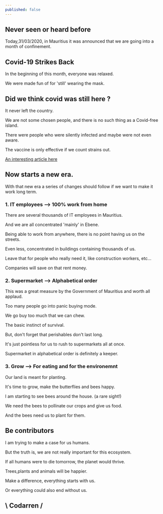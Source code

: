 ```yaml
---
published: false
---
```

## Never seen or heard before

Today,31/03/2020, in Mauritius it was announced that we are going into a month of confinement.

## Covid-19 Strikes Back
In the beginning of this month, everyone was relaxed.

We were made fun of for 'still' wearing the mask.

## Did we think covid was still here ?
It never left the country.

We are not some chosen people, and there is no such thing as a Covid-free island.

There were people who were silently infected and maybe were not even aware.

The vaccine is only effective if we count strains out.

[An interesting article here](https://www.healthline.com/health/how-many-strains-of-covid-are-there)

## Now starts a new era.

With that new era a series of changes should follow if we want to make it work long term.

### 1. IT employees --> 100% work from home
There are several thousands of IT employees in Mauritius.

And we are all concentrated 'mainly' in Ebene.

Being able to work from anywhere, there is no point having us on the streets.

Even less, concentrated in buildings containing thousands of us.

Leave that for people who really need it, like construction workers, etc...

Companies will save on that rent money.

### 2. Supermarket --> Alphabetical order
This was a great measure by the Government of Mauritius and worth all applaud.

Too many people go into panic buying mode.

We go buy too much that we can chew.

The basic instinct of survival.

But, don't forget that perishables don't last long.

It's just pointless for us to rush to supermarkets all at once.

Supermarket in alphabetical order is definitely a keeper.

### 3. Grow --> For eating and for the environemnt
Our land is meant for planting.

It's time to grow, make the butterflies and bees happy.

I am starting to see bees around the house. (a rare sight!)

We need the bees to pollinate our crops and give us food.

And the bees need us to plant for them.


## Be contributors
I am trying to make a case for us humans.

But the truth is, we are not really important for this ecosystem.

If all humans were to die tomorrow, the planet would thrive.

Trees,plants and animals will be happier.

Make a difference, everything starts with us.

Or everything could also end without us.

## \ Codarren /
